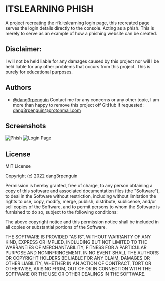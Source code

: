 
# ITSLEARNING PHISH

A project recreating the rfk.itslearning login page,
this recreated page serves the login details directly to the console.
Acting as a phish. This is merely to serve as an example of how a phishing website can be created.

## Disclaimer:
I will not be held liable for any damages caused by this project nor will I be held liable for any other problems that occurs from this project. This is purely for educational purposes.  

## Authors

- [@dang3rpenguin](https://github.com/dang3rpenguin)
Contact me for any concerns or any other topic, I am more than happy to remove this project off GitHub if requested: dang3rpenguin@protonmail.com

## Screenshots

![Phish](https://github.com/dang3rpenguin/rfk.itslearning-phish/blob/main/screenshots/phish.png)
![Login Page](https://github.com/dang3rpenguin/rfk.itslearning-phish/blob/main/screenshots/screenshot.png)

## License

MIT License

Copyright (c) 2022 dang3rpenguin

Permission is hereby granted, free of charge, to any person obtaining a copy
of this software and associated documentation files (the "Software"), to deal
in the Software without restriction, including without limitation the rights
to use, copy, modify, merge, publish, distribute, sublicense, and/or sell
copies of the Software, and to permit persons to whom the Software is
furnished to do so, subject to the following conditions:

The above copyright notice and this permission notice shall be included in all
copies or substantial portions of the Software.

THE SOFTWARE IS PROVIDED "AS IS", WITHOUT WARRANTY OF ANY KIND, EXPRESS OR
IMPLIED, INCLUDING BUT NOT LIMITED TO THE WARRANTIES OF MERCHANTABILITY,
FITNESS FOR A PARTICULAR PURPOSE AND NONINFRINGEMENT. IN NO EVENT SHALL THE
AUTHORS OR COPYRIGHT HOLDERS BE LIABLE FOR ANY CLAIM, DAMAGES OR OTHER
LIABILITY, WHETHER IN AN ACTION OF CONTRACT, TORT OR OTHERWISE, ARISING FROM,
OUT OF OR IN CONNECTION WITH THE SOFTWARE OR THE USE OR OTHER DEALINGS IN THE
SOFTWARE.

